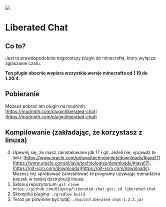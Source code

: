 [![](https://cdn.jsdelivr.net/npm/@intergrav/devins-badges@3/assets/cozy/available/modrinth_vector.svg)](https://modrinth.com/plugin/liberated-chat)

# Liberated Chat

## Co to?
Jest to prawdopodobnie najprostszy plugin do minecrafta, który wyłącza zgłaszanie czatu.  
  
**Ten plugin obecnie wspiera wszystkie wersje minecrafta od 1.19 do 1.20.4.**

## Pobieranie
Możesz pobrać ten plugin na modrinth. [https://modrinth.com/plugin/liberated-chat](https://modrinth.com/plugin/liberated-chat)

## Kompilowanie (zakładając, że korzystasz z linuxa)
0. Upewnij się, że masz zainstalowane jdk 17 i git. Jeżeli nie, sprawdź te linki: [https://www.oracle.com/pl/java/technologies/downloads/#java17](https://www.oracle.com/pl/java/technologies/downloads/#java17), [https://git-scm.com/downloads](https://git-scm.com/downloads). Możesz też spróbować zainstalować te programy używając menadżera paczek w twojej dystrybucji linuxa.
1. Sklonuj repozytorium: `git clone https://github.com/Blayung/liberated-chat.git; cd liberated-chat`
2. Skompiluj plugina: `./gradlew build`
3. Teraz jar powinien być tutaj: `./build/liberated-chat-1.2.2.jar`
